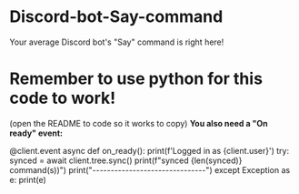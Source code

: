 # Discord-bot-Say-command
Your average Discord bot's "Say" command is right here! 

# Remember to use python for this code to work!
(open the README to code so it works to copy)
**You also need a "On ready" event:**

@client.event
async def on_ready():
    print(f'Logged in as {client.user}')
    try:
        synced = await client.tree.sync()
        print(f"synced {len(synced)} command(s))")
        print("-------------------------------")
    except Exception as e:
        print(e)
